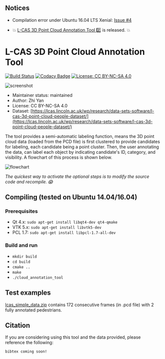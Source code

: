 ## Notices ##

* Compilation error under Ubuntu 16.04 LTS Xenial: [Issue #4](https://github.com/yzrobot/cloud_annotation_tool/issues/4)

* :boom: [L-CAS 3D Point Cloud Annotation Tool :two:](https://github.com/yzrobot/cloud_annotation_tool/tree/devel) is released. :boom:

# L-CAS 3D Point Cloud Annotation Tool #

[![Build Status](https://travis-ci.org/yzrobot/cloud_annotation_tool.svg?branch=master)](https://travis-ci.org/yzrobot/cloud_annotation_tool)
[![Codacy Badge](https://api.codacy.com/project/badge/Grade/ecd31982b8ef4e21b096d7ded0979bb8)](https://www.codacy.com/app/yzrobot/cloud_annotation_tool?utm_source=github.com&amp;utm_medium=referral&amp;utm_content=yzrobot/cloud_annotation_tool&amp;utm_campaign=Badge_Grade)
[![License: CC BY-NC-SA 4.0](https://img.shields.io/badge/License-CC%20BY--NC--SA%204.0-lightgrey.svg)](https://creativecommons.org/licenses/by-nc-sa/4.0/)

![screenshot](/images/screenshot.png)

* Maintainer status: maintained
* Author: Zhi Yan
* License: CC BY-NC-SA 4.0
* Dataset: [https://lcas.lincoln.ac.uk/wp/research/data-sets-software/l-cas-3d-point-cloud-people-dataset/](https://lcas.lincoln.ac.uk/wp/research/data-sets-software/l-cas-3d-point-cloud-people-dataset/)

The tool provides a semi-automatic labeling function, means the 3D point cloud data (loaded from the PCD file) is first clustered to provide candidates for labeling, each candidate being a point cluster. Then, the user annotating the data, can label each object by indicating candidate's ID, category, and visibility. A flowchart of this process is shown below.

![flowchart](/images/flowchart.png)

*The quickest way to activate the optional steps is to modify the source code and recompile. :scream:*

## Compiling (tested on Ubuntu 14.04/16.04) ##

### Prerequisites ###

* Qt 4.x: `sudo apt-get install libqt4-dev qt4-qmake`
* VTK 5.x: `sudo apt-get install libvtk5-dev`
* PCL 1.7: `sudo apt-get install libpcl-1.7-all-dev`

### Build and run ###

* `mkdir build`
* `cd build`
* `cmake ..`
* `make`
* `./cloud_annotation_tool`

## Test examples ##

[lcas_simple_data.zip](lcas_simple_data.zip) contains 172 consecutive frames (in .pcd file) with 2 fully annotated pedestrians.

## Citation ##

If you are considering using this tool and the data provided, please reference the following:

```
bibtex coming soon!
```

